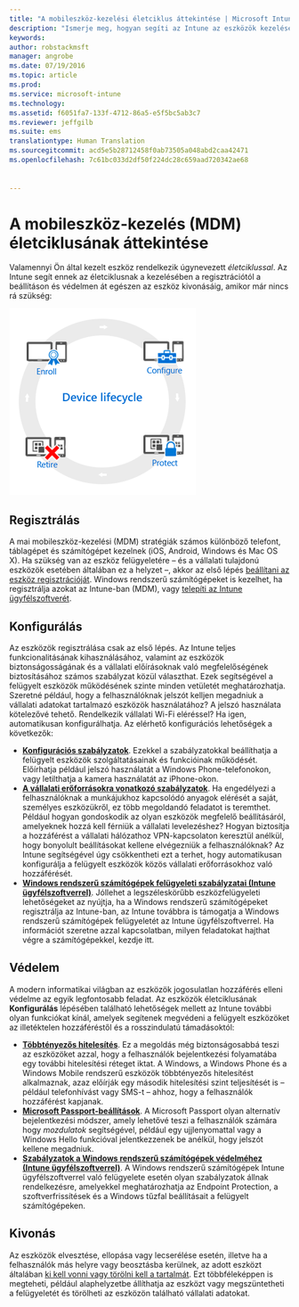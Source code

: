 ```yaml
---
title: "A mobileszköz-kezelési életciklus áttekintése | Microsoft Intune"
description: "Ismerje meg, hogyan segíti az Intune az eszközök kezelését a teljes életciklusuk alatt a regisztrációtól a beállításon át a végső kivonásig."
keywords: 
author: robstackmsft
manager: angrobe
ms.date: 07/19/2016
ms.topic: article
ms.prod: 
ms.service: microsoft-intune
ms.technology: 
ms.assetid: f6051fa7-133f-4712-86a5-e5f5bc5ab3c7
ms.reviewer: jeffgilb
ms.suite: ems
translationtype: Human Translation
ms.sourcegitcommit: acd5e5b28712458f0ab73505a048abd2caa42471
ms.openlocfilehash: 7c61bc033d2df50f224dc28c659aad720342ae68


---
```


# A mobileszköz-kezelés (MDM) életciklusának áttekintése

Valamennyi Ön által kezelt eszköz rendelkezik úgynevezett *életciklussal*. Az Intune segít ennek az életciklusnak a kezelésében a regisztrációtól a beállításon és védelmen át egészen az eszköz kivonásáig, amikor már nincs rá szükség:

![Az eszközök életciklusa](./media/device-lifecycle.png "the Intune device lifecycle")

## Regisztrálás
A mai mobileszköz-kezelési (MDM) stratégiák számos különböző telefont, táblagépet és számítógépet kezelnek (iOS, Android, Windows és Mac OS X). Ha szükség van az eszköz felügyeletére – és a vállalati tulajdonú eszközök esetében általában ez a helyzet –, akkor az első lépés [beállítani az eszköz regisztrációját](enroll-devices-in-microsoft-intune.md). Windows rendszerű számítógépeket is kezelhet, ha regisztrálja azokat az Intune-ban (MDM), vagy [telepíti az Intune ügyfélszoftverét](manage-windows-pcs-with-microsoft-intune.md).

## Konfigurálás
Az eszközök regisztrálása csak az első lépés. Az Intune teljes funkcionalitásának kihasználásához, valamint az eszközök biztonságosságának és a vállalati előírásoknak való megfelelőségének biztosításához számos szabályzat közül választhat. Ezek segítségével a felügyelt eszközök működésének szinte minden vetületét meghatározhatja. Szeretné például, hogy a felhasználóknak jelszót kelljen megadniuk a vállalati adatokat tartalmazó eszközök használatához? A jelszó használata kötelezővé tehető. Rendelkezik vállalati Wi-Fi eléréssel? Ha igen, automatikusan konfigurálhatja. Az elérhető konfigurációs lehetőségek a következők:

- [**Konfigurációs szabályzatok**](manage-settings-and-features-on-your-devices-with-microsoft-intune-policies.md). Ezekkel a szabályzatokkal beállíthatja a felügyelt eszközök szolgáltatásainak és funkcióinak működését. Előírhatja például jelszó használatát a Windows Phone-telefonokon, vagy letilthatja a kamera használatát az iPhone-okon.
- [**A vállalati erőforrásokra vonatkozó szabályzatok**](enable-access-to-company-resources-with-microsoft-intune.md). Ha engedélyezi a felhasználóknak a munkájukhoz kapcsolódó anyagok elérését a saját, személyes eszközükről, ez több megoldandó feladatot is teremthet. Például hogyan gondoskodik az olyan eszközök megfelelő beállításáról, amelyeknek hozzá kell férniük a vállalati levelezéshez? Hogyan biztosítja a hozzáférést a vállalati hálózathoz VPN-kapcsolaton keresztül anélkül, hogy bonyolult beállításokat kellene elvégezniük a felhasználóknak? Az Intune segítségével úgy csökkentheti ezt a terhet, hogy automatikusan konfigurálja a felügyelt eszközök közös vállalati erőforrásokhoz való hozzáférését.
- [**Windows rendszerű számítógépek felügyeleti szabályzatai (Intune ügyfélszoftverrel)**](common-windows-pc-management-tasks-with-the-microsoft-intune-computer-client.md). Jóllehet a legszéleskörűbb eszközfelügyeleti lehetőségeket az nyújtja, ha a Windows rendszerű számítógépeket regisztrálja az Intune-ban, az Intune továbbra is támogatja a Windows rendszerű számítógépek felügyeletét az Intune ügyfélszoftverrel. Ha információt szeretne azzal kapcsolatban, milyen feladatokat hajthat végre a számítógépekkel, kezdje itt.

## Védelem
A modern informatikai világban az eszközök jogosulatlan hozzáférés elleni védelme az egyik legfontosabb feladat. Az eszközök életciklusának **Konfigurálás** lépésében található lehetőségek mellett az Intune további olyan funkciókat kínál, amelyek segítenek megvédeni a felügyelt eszközöket az illetéktelen hozzáféréstől és a rosszindulatú támadásoktól:
- [**Többtényezős hitelesítés**](protect-windows-devices-with-multi-factor-authentication.md). Ez a megoldás még biztonságosabbá teszi az eszközöket azzal, hogy a felhasználók bejelentkezési folyamatába egy további hitelesítési réteget iktat. A Windows, a Windows Phone és a Windows Mobile rendszerű eszközök többtényezős hitelesítést alkalmaznak, azaz előírják egy második hitelesítési szint teljesítését is – például telefonhívást vagy SMS-t – ahhoz, hogy a felhasználók hozzáférést kapjanak.
- [**Microsoft Passport-beállítások**](control-microsoft-passport-settings-on-devices-with-microsoft-intune.md). A Microsoft Passport olyan alternatív bejelentkezési módszer, amely lehetővé teszi a felhasználók számára hogy *mozdulatok* segítségével, például egy ujjlenyomattal vagy a Windows Hello funkcióval jelentkezzenek be anélkül, hogy jelszót kellene megadniuk.
- [**Szabályzatok a Windows rendszerű számítógépek védelméhez (Intune ügyfélszoftverrel)**](policies-to-protect-windows-pcs-in-microsoft-intune.md). A Windows rendszerű számítógépek Intune ügyfélszoftverrel való felügyelete esetén olyan szabályzatok állnak rendelkezésre, amelyekkel meghatározhatja az Endpoint Protection, a szoftverfrissítések és a Windows tűzfal beállításait a felügyelt számítógépeken.

## Kivonás
Az eszközök elvesztése, ellopása vagy lecserélése esetén, illetve ha a felhasználók más helyre vagy beosztásba kerülnek, az adott eszközt általában [ki kell vonni vagy törölni kell a tartalmát](use-remote-wipe-to-help-protect-data-using-microsoft-intune.md). Ezt többféleképpen is megteheti, például alaphelyzetbe állíthatja az eszközt vagy megszüntetheti a felügyeletét és törölheti az eszközön található vállalati adatokat.



<!--HONumber=Aug16_HO2-->


